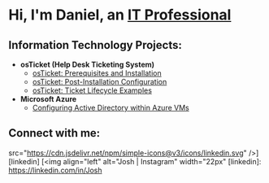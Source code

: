 <h1>Hi, I'm Daniel, an <a href="https://linkedin.com/in/Josh">IT Professional</a></h1>

<h2> Information Technology Projects:</h2>

- <b>osTicket (Help Desk Ticketing System)</b>
  - [osTicket: Prerequisites and Installation](https://github.com/dblock5/osticket-prereqs)
  - [osTicket: Post-Installation Configuration](https://github.com/dblock5/post-install-config)
  - [osTicket: Ticket Lifecycle Examples](https://github.com/dblock5/ticket-lifecycle/tree/main)
- <b>Microsoft Azure</b>
  - [Configuring Active Directory within Azure VMs](https://github.com/dblock5/configure-ad/tree/main)
 

<h2>Connect with me:</h2>

src="https://cdn.jsdelivr.net/npm/simple-icons@v3/icons/linkedin.svg" />][linkedin]
[<img align="left" alt="Josh | Instagram" width="22px" 
[linkedin]: https://linkedin.com/in/Josh
